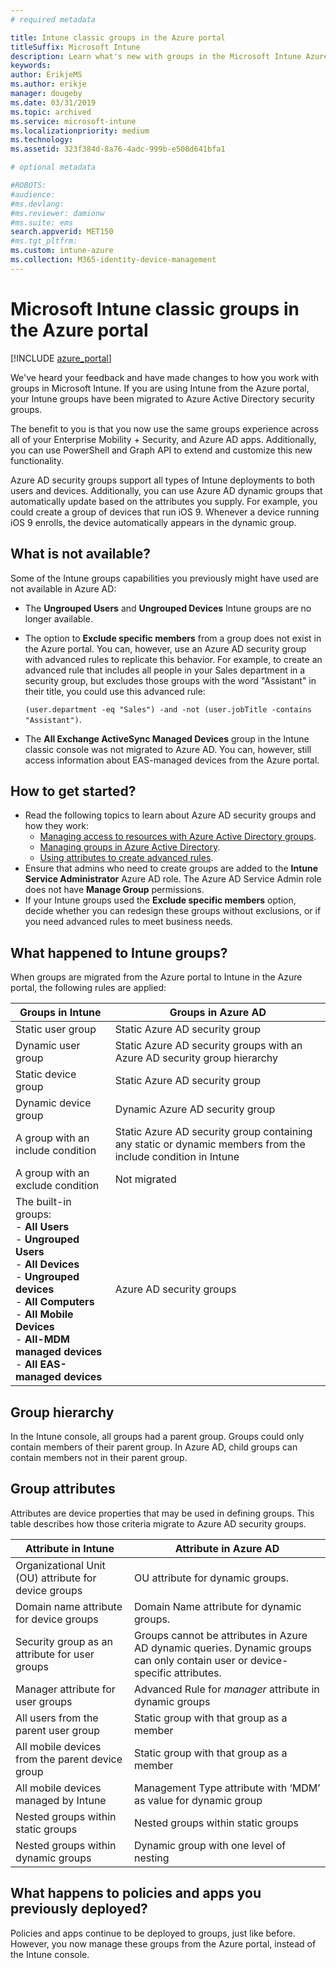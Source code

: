 ```yaml
---
# required metadata

title: Intune classic groups in the Azure portal
titleSuffix: Microsoft Intune
description: Learn what's new with groups in the Microsoft Intune Azure portal.
keywords:
author: ErikjeMS
ms.author: erikje
manager: dougeby
ms.date: 03/31/2019
ms.topic: archived
ms.service: microsoft-intune
ms.localizationpriority: medium
ms.technology:
ms.assetid: 323f384d-8a76-4adc-999b-e508d641bfa1

# optional metadata

#ROBOTS:
#audience:
#ms.devlang:
#ms.reviewer: damionw
#ms.suite: ems
search.appverid: MET150
#ms.tgt_pltfrm:
ms.custom: intune-azure
ms.collection: M365-identity-device-management
---
```


# Microsoft Intune classic groups in the Azure portal

[!INCLUDE [azure_portal](./includes/azure_portal.md)]

We've heard your feedback and have made changes to how you work with groups in Microsoft Intune.
If you are using Intune from the Azure portal, your Intune groups have been migrated to Azure Active Directory security groups.

The benefit to you is that you now use the same groups experience across all of your Enterprise Mobility + Security, and Azure AD apps. Additionally, you can use PowerShell and Graph API to extend and customize this new functionality.

Azure AD security groups support all types of Intune deployments to both users and devices. Additionally, you can use Azure AD dynamic groups that automatically update based on the attributes you supply. For example, you could create a group of devices that run iOS 9. Whenever a device running iOS 9 enrolls, the device automatically appears in the dynamic group.

## What is not available?

Some of the Intune groups capabilities you previously might have used are not available in Azure AD:

- The **Ungrouped Users** and **Ungrouped Devices** Intune groups are no longer available.
- The option to **Exclude specific members** from a group does not exist in the Azure portal. You can, however, use an Azure AD security group with advanced rules to replicate this behavior. For example, to create an advanced rule that includes all people in your Sales department in a security group, but excludes those groups with the word "Assistant" in their title, you could use this advanced rule:

  `(user.department -eq "Sales") -and -not (user.jobTitle -contains "Assistant")`.
- The **All Exchange ActiveSync Managed Devices** group in the Intune classic console was not migrated to Azure AD. You can, however, still access information about EAS-managed devices from the Azure portal.

## How to get started?

- Read the following topics to learn about Azure AD security groups and how they work:
  - [Managing access to resources with Azure Active Directory groups](https://azure.microsoft.com/documentation/articles/active-directory-manage-groups/).
  - [Managing groups in Azure Active Directory](https://azure.microsoft.com/documentation/articles/active-directory-accessmanagement-manage-groups/).
  - [Using attributes to create advanced rules](https://azure.microsoft.com/documentation/articles/active-directory-accessmanagement-groups-with-advanced-rules/).
- Ensure that admins who need to create groups are added to the **Intune Service Administrator** Azure AD role. The Azure AD Service Admin role does not have **Manage Group** permissions.
- If your Intune groups used the **Exclude specific members**  option, decide whether you can redesign these groups without exclusions, or if you need advanced rules to meet business needs.

## What happened to Intune groups?
When groups are migrated from the Azure portal to Intune in the Azure portal, the following rules are applied:

| Groups in Intune|Groups in Azure AD|
|-----------------------------------------------------------------------|-------------------------------------------------------------|
|Static user group|Static Azure AD security group|
|Dynamic user group|Static Azure AD security groups with an Azure AD security group hierarchy|
|Static device group|Static Azure AD security group|
|Dynamic device group|Dynamic Azure AD security group|
|A group with an include condition|Static Azure AD security group containing any static or dynamic members from the include condition in Intune|
|A group with an exclude condition|Not migrated|
|The built-in groups:<br>- **All Users**<br>- **Ungrouped Users**<br>- **All Devices**<br>- **Ungrouped devices**<br>- **All Computers**<br>- **All Mobile Devices**<br>- **All-MDM managed devices**<br>- **All EAS-managed devices**|Azure AD security groups|

## Group hierarchy

In the Intune console, all groups had a parent group. Groups could only contain members of their parent group. In Azure AD, child groups can contain members not in their parent group.

## Group attributes
Attributes are device properties that may be used in defining groups. This table describes how those criteria migrate to Azure AD security groups.

| Attribute in Intune|Attribute in Azure AD|
|-----------------------------------------------------------------------|-------------------------------------------------------------|
|Organizational Unit (OU) attribute for device groups|OU attribute for dynamic groups.|
|Domain name attribute for device groups|Domain Name attribute for dynamic groups.|
|Security group as an attribute for user groups|Groups cannot be attributes in Azure AD dynamic queries. Dynamic groups can only contain user or device-specific attributes.|
|Manager attribute for user groups|Advanced Rule for *manager* attribute in dynamic groups|
|All users from the parent user group|Static group with that group as a member|
|All mobile devices from the parent device group|Static group with that group as a member|
|All mobile devices managed by Intune|Management Type attribute with ‘MDM’ as value for dynamic group|
|Nested groups within static groups |Nested groups within static groups|
|Nested groups within dynamic groups|Dynamic group with one level of nesting|

## What happens to policies and apps you previously deployed?

Policies and apps continue to be deployed to groups, just like before. However, you now manage these groups from the Azure portal, instead of the Intune console.
